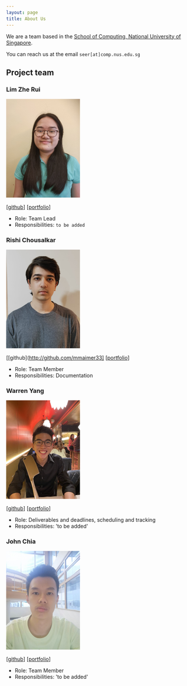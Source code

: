 ```yaml
---
layout: page
title: About Us
---
```


We are a team based in the [School of Computing, National University of Singapore](http://www.comp.nus.edu.sg).

You can reach us at the email `seer[at]comp.nus.edu.sg`

## Project team

### Lim Zhe Rui

<img src="images/zrei.png" width="200px">

[[github](https://github.com/zrei)]
[[portfolio](team/zrei.md)]

* Role: Team Lead
* Responsibilities: `to be added`

### Rishi Chousalkar

<img src="images/mmaimer33.png" width="200px">

[[github](http://github.com/mmaimer33]
[[portfolio](team/mmaimer33.md)]

* Role: Team Member
* Responsibilities: Documentation

### Warren Yang

<img src="images/verydaftpunk.png" width="200px">

[[github](http://github.com/verydaftpunk)]
[[portfolio](team/verydaftpunk.md)]

* Role: Deliverables and deadlines, scheduling and tracking
* Responsibilities: 'to be added'

### John Chia

<img src="images/johnchiahk.png" width="200px">

[[github](http://github.com/johnchiahk)]
[[portfolio](team/johnchiahk.md)]

* Role: Team Member
* Responsibilities: 'to be added'
